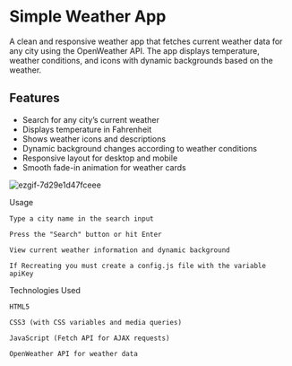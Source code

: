 # Simple Weather App

A clean and responsive weather app that fetches current weather data for any city using the OpenWeather API. The app displays temperature, weather conditions, and icons with dynamic backgrounds based on the weather.

## Features

- Search for any city’s current weather
- Displays temperature in Fahrenheit
- Shows weather icons and descriptions
- Dynamic background changes according to weather conditions
- Responsive layout for desktop and mobile
- Smooth fade-in animation for weather cards

![ezgif-7d29e1d47fceee](https://github.com/user-attachments/assets/e38f7f90-1066-4cf6-80e4-11836e041777)

Usage

    Type a city name in the search input

    Press the "Search" button or hit Enter

    View current weather information and dynamic background

    If Recreating you must create a config.js file with the variable apiKey

Technologies Used

    HTML5

    CSS3 (with CSS variables and media queries)

    JavaScript (Fetch API for AJAX requests)

    OpenWeather API for weather data

